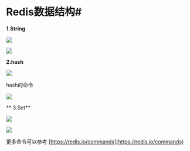 # Redis数据结构#


**1.String**

![](https://i.imgur.com/XuTagiC.png)

![](https://i.imgur.com/yGeQetv.png)


 **2.hash**

![](https://i.imgur.com/EVcIgVM.png)

hash的命令

![](https://i.imgur.com/4TybanP.png)

** 3.Set**

![](https://i.imgur.com/bLGCrxc.png)


![](https://i.imgur.com/rAEqDSo.png)

更多命令可以参考 [https://redis.io/commands](https://redis.io/commands)




